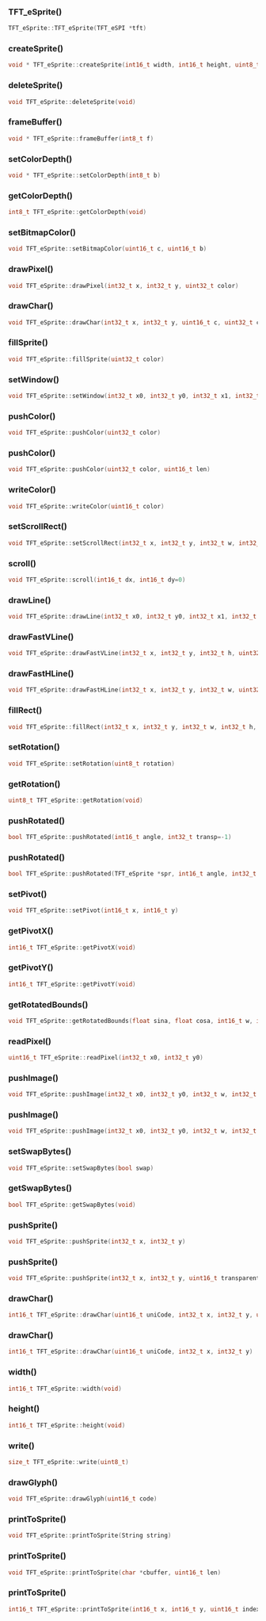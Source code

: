 ###  TFT_eSprite()

```c
TFT_eSprite::TFT_eSprite(TFT_eSPI *tft)
```



###  createSprite()

```c
void * TFT_eSprite::createSprite(int16_t width, int16_t height, uint8_t frames=1)
```



###  deleteSprite()

```c
void TFT_eSprite::deleteSprite(void)
```



###  frameBuffer()

```c
void * TFT_eSprite::frameBuffer(int8_t f)
```



###  setColorDepth()

```c
void * TFT_eSprite::setColorDepth(int8_t b)
```



###  getColorDepth()

```c
int8_t TFT_eSprite::getColorDepth(void)
```



###  setBitmapColor()

```c
void TFT_eSprite::setBitmapColor(uint16_t c, uint16_t b)
```



###  drawPixel()

```c
void TFT_eSprite::drawPixel(int32_t x, int32_t y, uint32_t color)
```



###  drawChar()

```c
void TFT_eSprite::drawChar(int32_t x, int32_t y, uint16_t c, uint32_t color, uint32_t bg, uint8_t size)
```



###  fillSprite()

```c
void TFT_eSprite::fillSprite(uint32_t color)
```



###  setWindow()

```c
void TFT_eSprite::setWindow(int32_t x0, int32_t y0, int32_t x1, int32_t y1)
```



###  pushColor()

```c
void TFT_eSprite::pushColor(uint32_t color)
```



###  pushColor()

```c
void TFT_eSprite::pushColor(uint32_t color, uint16_t len)
```



###  writeColor()

```c
void TFT_eSprite::writeColor(uint16_t color)
```



###  setScrollRect()

```c
void TFT_eSprite::setScrollRect(int32_t x, int32_t y, int32_t w, int32_t h, uint16_t color=TFT_BLACK)
```



###  scroll()

```c
void TFT_eSprite::scroll(int16_t dx, int16_t dy=0)
```



###  drawLine()

```c
void TFT_eSprite::drawLine(int32_t x0, int32_t y0, int32_t x1, int32_t y1, uint32_t color)
```



###  drawFastVLine()

```c
void TFT_eSprite::drawFastVLine(int32_t x, int32_t y, int32_t h, uint32_t color)
```



###  drawFastHLine()

```c
void TFT_eSprite::drawFastHLine(int32_t x, int32_t y, int32_t w, uint32_t color)
```



###  fillRect()

```c
void TFT_eSprite::fillRect(int32_t x, int32_t y, int32_t w, int32_t h, uint32_t color)
```



###  setRotation()

```c
void TFT_eSprite::setRotation(uint8_t rotation)
```



###  getRotation()

```c
uint8_t TFT_eSprite::getRotation(void)
```



###  pushRotated()

```c
bool TFT_eSprite::pushRotated(int16_t angle, int32_t transp=-1)
```



###  pushRotated()

```c
bool TFT_eSprite::pushRotated(TFT_eSprite *spr, int16_t angle, int32_t transp=-1)
```



###  setPivot()

```c
void TFT_eSprite::setPivot(int16_t x, int16_t y)
```



###  getPivotX()

```c
int16_t TFT_eSprite::getPivotX(void)
```



###  getPivotY()

```c
int16_t TFT_eSprite::getPivotY(void)
```



###  getRotatedBounds()

```c
void TFT_eSprite::getRotatedBounds(float sina, float cosa, int16_t w, int16_t h, int16_t xp, int16_t yp, int16_t *min_x, int16_t *min_y, int16_t *max_x, int16_t *max_y)
```



###  readPixel()

```c
uint16_t TFT_eSprite::readPixel(int32_t x0, int32_t y0)
```



###  pushImage()

```c
void TFT_eSprite::pushImage(int32_t x0, int32_t y0, int32_t w, int32_t h, uint16_t *data)
```



###  pushImage()

```c
void TFT_eSprite::pushImage(int32_t x0, int32_t y0, int32_t w, int32_t h, const uint16_t *data)
```



###  setSwapBytes()

```c
void TFT_eSprite::setSwapBytes(bool swap)
```



###  getSwapBytes()

```c
bool TFT_eSprite::getSwapBytes(void)
```



###  pushSprite()

```c
void TFT_eSprite::pushSprite(int32_t x, int32_t y)
```



###  pushSprite()

```c
void TFT_eSprite::pushSprite(int32_t x, int32_t y, uint16_t transparent)
```



###  drawChar()

```c
int16_t TFT_eSprite::drawChar(uint16_t uniCode, int32_t x, int32_t y, uint8_t font)
```



###  drawChar()

```c
int16_t TFT_eSprite::drawChar(uint16_t uniCode, int32_t x, int32_t y)
```



###  width()

```c
int16_t TFT_eSprite::width(void)
```



###  height()

```c
int16_t TFT_eSprite::height(void)
```



###  write()

```c
size_t TFT_eSprite::write(uint8_t)
```



###  drawGlyph()

```c
void TFT_eSprite::drawGlyph(uint16_t code)
```



###  printToSprite()

```c
void TFT_eSprite::printToSprite(String string)
```



###  printToSprite()

```c
void TFT_eSprite::printToSprite(char *cbuffer, uint16_t len)
```



###  printToSprite()

```c
int16_t TFT_eSprite::printToSprite(int16_t x, int16_t y, uint16_t index)
```



